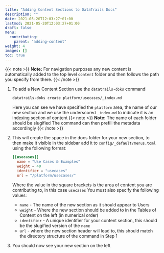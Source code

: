 ```yaml
---
title: "Adding Content Sections to DataTrails Docs"
description: ""
date: 2021-05-20T12:03:27+01:00
lastmod: 2021-05-20T12:03:27+01:00
draft: false
menu:
  contributing:
    parent: "adding-content"
weight: 4
images: []
toc: true
---
```


{{< note >}}
**Note:** For navigation purposes any new content is automatically added to the top level `content` folder and then follows the path you specify from there.
{{< /note >}}

1. To add a New Content Section use the `datatrails-doks` command

    ```bash
    datatrails-doks create platform/usecases/_index.md
    ```

    Here you can see we have specified the `platform` area, the name of our new section and we use the underscored `_index.md` to indicate it is an indexing section of content
{{< note >}}
**Note:** The name of each folder should be slugified
  The command can then prefill the metadata accordingly
{{< /note >}}
1. This will create the space in the docs folder for your new section, to then make it visible in the sidebar add it to `config/_default/menus.toml` using the following format:

    ```toml
    [[usecases]]
      name = "Use Cases & Examples"
      weight = 40
      identifier = "usecases"
      url = "/platform/usecases/"
    ```

    Where the value in the square brackets is the area of content you are contributing to, in this case `usecases`
    You must also specify the following values:
   * `name` - The name of the new section as it should appear to Users
   * `weight` - Where the new section should be added to in the Tables of Content on the left (in numerical order)
   * `identifier` - A unique identifier for your content section, this should be the slugified version of the `name`
   * `url` - where the new section header will lead to, this should match the directory structure of the command in Step 1
1. You should now see your new section on the left
